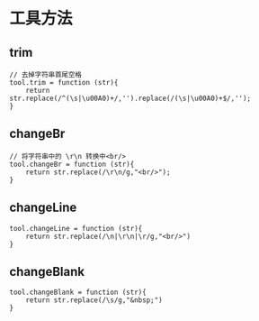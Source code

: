 # 工具方法

## trim

```
// 去掉字符串首尾空格
tool.trim = function (str){
    return str.replace(/^(\s|\u00A0)+/,'').replace(/(\s|\u00A0)+$/,'');
}
```

## changeBr

```
// 将字符串中的 \r\n 转换中<br/>
tool.changeBr = function (str){   
    return str.replace(/\r\n/g,"<br/>");
}
```

## changeLine

```
tool.changeLine = function (str){   
    return str.replace(/\n|\r\n|\r/g,"<br/>")
}
```

## changeBlank
```
tool.changeBlank = function (str){
    return str.replace(/\s/g,"&nbsp;")
}
```